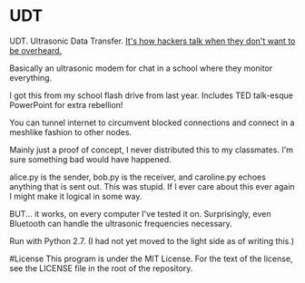 # UDT
UDT. Ultrasonic Data Transfer. [It's how hackers talk when they don't want to be overheard.](https://youtu.be/O2rGTXHvPCQ?t=17s)

Basically an ultrasonic modem for chat in a school where they monitor everything.

I got this from my school flash drive from last year. Includes TED talk-esque PowerPoint for extra rebellion!

You can tunnel internet to circumvent blocked connections and connect in a meshlike fashion to other nodes.

Mainly just a proof of concept, I never distributed this to my classmates. I'm sure something bad would have happened.

alice.py is the sender, bob.py is the receiver, and caroline.py echoes anything that is sent out. This was stupid. If I ever care about this ever again I might make it logical in some way.

BUT... it works, on every computer I've tested it on. Surprisingly, even Bluetooth can handle the ultrasonic frequencies necessary.

Run with Python 2.7. (I had not yet moved to the light side as of writing this.)

#License
This program is under the MIT License. For the text of the license, see the LICENSE file in the root of the repository.

